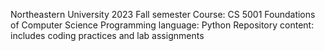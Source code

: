 Northeastern University 2023 Fall semester 
Course: CS 5001 Foundations of Computer Science
Programming language: Python
Repository content: includes coding practices and lab assignments
